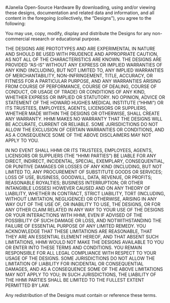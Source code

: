 #Janelia Open-Source Hardware
By downloading, using and/or viewing these designs, documentation and related data and information, and all content in the foregoing (collectively, the “Designs”), you agree to the following:

You may use, copy, modify, display and distribute the Designs for any non-commercial research or educational purpose.

THE DESIGNS ARE PROTOTYPES AND ARE EXPERIMENTAL IN NATURE AND SHOULD BE USED WITH PRUDENCE AND APPROPRIATE CAUTION, AS NOT ALL OF THE CHARACTERISTICS ARE KNOWN. THE DESIGNS ARE PROVIDED “AS-IS” WITHOUT ANY EXPRESS OR IMPLIED WARRANTIES OF ANY KIND (INCLUDING, BUT NOT LIMITED TO, ANY IMPLIED WARRANTIES OF MERCHANTABILITY, NON-INFRINGEMENT, TITLE, ACCURACY, OR FITNESS FOR A PARTICULAR PURPOSE, AND ANY WARRANTIES ARISING FROM COURSE OF PERFORMANCE, COURSE OF DEALING, COURSE OF CONDUCT, OR USAGE OF TRADE) OR CONDITIONS OF ANY KIND, WHETHER EXPRESS OR IMPLIED OR STATUTORY. NO OPINION, ADVICE OR STATEMENT OF THE HOWARD HUGHES MEDICAL INSTITUTE (“HHMI”) OR ITS TRUSTEES, EMPLOYEES, AGENTS, LICENSORS OR SUPPLIERS, WHETHER MADE WITHIN THE DESIGNS OR OTHERWISE, SHALL CREATE ANY WARRANTY. HHMI MAKES NO WARRANTY THAT THE DESIGNS WILL BE ACCURATE, CURRENT OR RELIABLE. SOME JURISDICTIONS DO NOT ALLOW THE EXCLUSION OF CERTAIN WARRANTIES OR CONDITIONS, AND AS A CONSEQUENCE SOME OF THE ABOVE DISCLAIMERS MAY NOT APPLY TO YOU. 

IN NO EVENT SHALL HHMI OR ITS TRUSTEES, EMPLOYEES, AGENTS, LICENSORS OR SUPPLIERS (THE “HHMI PARTIES”) BE LIABLE FOR ANY DIRECT, INDIRECT, INCIDENTAL, SPECIAL, EXEMPLARY, CONSEQUENTIAL, OR PUNITIVE DAMAGES OR LOSSES OF ANY KIND (INCLUDING, BUT NOT LIMITED TO, ANY PROCUREMENT OF SUBSTITUTE GOODS OR SERVICES; LOSS OF USE, BUSINESS, GOODWILL, DATA, REVENUE, OR PROFITS; REASONABLE ROYALTIES; BUSINESS INTERRUPTION; OR OTHER INTANGIBLE LOSSES) HOWEVER CAUSED AND ON ANY THEORY OF LIABILITY, WHETHER IN CONTRACT, STRICT LIABILITY, TORT (INCLUDING, WITHOUT LIMITATION, NEGLIGENCE) OR OTHERWISE, ARISING IN ANY WAY OUT OF THE USE OF, OR INABILITY TO USE, THE DESIGNS, OR FOR ANY OTHER CLAIM RELATED IN ANY WAY TO YOUR USE OF THE DESIGNS OR YOUR INTERACTIONS WITH HHMI, EVEN IF ADVISED OF THE POSSIBILITY OF SUCH DAMAGE OR LOSS, AND NOTWITHSTANDING THE FAILURE OF ESSENTIAL PURPOSE OF ANY LIMITED REMEDY. YOU ACKNOWLEDGE THAT THESE LIMITATIONS ARE REASONABLE, THAT THEY ARE AN ESSENTIAL ELEMENT HEREOF, AND THAT ABSENT SUCH LIMITATIONS, HHMI WOULD NOT MAKE THE DESIGNS AVAILABLE TO YOU OR ENTER INTO THESE TERMS AND CONDITIONS. YOU REMAIN RESPONSIBLE FOR ALL LEGAL COMPLIANCE WITH RESPECT TO YOUR USAGE OF THE DESIGNS. SOME JURISDICTIONS DO NOT ALLOW THE LIMITATION OF LIABILITY FOR INCIDENTAL OR CONSEQUENTIAL DAMAGES, AND AS A CONSEQUENCE SOME OF THE ABOVE LIMITATIONS MAY NOT APPLY TO YOU; IN SUCH JURISDICTIONS, THE LIABILITY OF THE HHMI PARTIES SHALL BE LIMITED TO THE FULLEST EXTENT PERMITTED BY LAW.

Any redistribution of the Designs must contain or reference these terms.